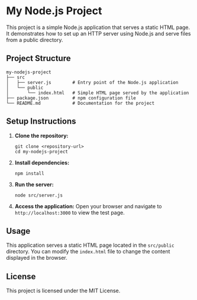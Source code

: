 # My Node.js Project

This project is a simple Node.js application that serves a static HTML page. It demonstrates how to set up an HTTP server using Node.js and serve files from a public directory.

## Project Structure

```
my-nodejs-project
├── src
│   ├── server.js        # Entry point of the Node.js application
│   └── public
│       └── index.html   # Simple HTML page served by the application
├── package.json         # npm configuration file
└── README.md            # Documentation for the project
```

## Setup Instructions

1. **Clone the repository:**
   ```
   git clone <repository-url>
   cd my-nodejs-project
   ```

2. **Install dependencies:**
   ```
   npm install
   ```

3. **Run the server:**
   ```
   node src/server.js
   ```

4. **Access the application:**
   Open your browser and navigate to `http://localhost:3000` to view the test page.

## Usage

This application serves a static HTML page located in the `src/public` directory. You can modify the `index.html` file to change the content displayed in the browser.

## License

This project is licensed under the MIT License.
